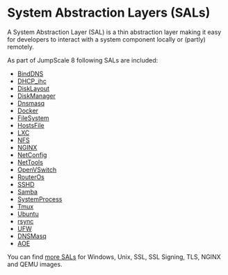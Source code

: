 # System Abstraction Layers (SALs)

A System Abstraction Layer (SAL) is a thin abstraction layer making it easy for developers to interact with a system component locally or (partly) remotely.

As part of JumpScale 8 following SALs are included:

- [BindDNS](BindDNS.md)
- [DHCP_ihc](Dhcp_ihc.md)
- [DiskLayout](Disklayout.md)
- [DiskManager](DiskManager.md)
- [Dnsmasq](Dnsmasq.md)
- [Docker](Docker.md)
- [FileSystem](FS.md)
- [HostsFile](HostsFile.md)
- [LXC](Lxc.md)
- [NFS](NFS.md)
- [NGINX](Nginx.md)
- [NetConfig](NetConfig.md)
- [NetTools](NetTools.md)
- [OpenVSwitch](OpenVSwitch.md)
- [RouterOs](RouterOs.md)
- [SSHD](SSHD.md)
- [Samba](Samba.md)
- [SystemProcess](SystemProcess.md)
- [Tmux](Tmux.md)
- [Ubuntu](Ubuntu.md)
- [rsync](rsync.md)
- [UFW](UFW.md)
- [DNSMasq](Dnsmasq.md)
- [AOE](AOE.md)

You can find [more SALs](https://github.com/Jumpscale/jumpscale_core8/tree/master/lib/JumpScale/sal) for Windows, Unix, SSL, SSL Signing, TLS, NGINX and QEMU images.
